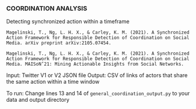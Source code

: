 ### COORDINATION ANALYSIS 

Detecting synchronized action within a timeframe 

```
Magelinski, T., Ng, L. H. X., & Carley, K. M. (2021). A Synchronized Action Framework for Responsible Detection of Coordination on Social Media. arXiv preprint arXiv:2105.07454.

Magelinski, T., Ng, L. H. X., & Carley, K. M. (2021). A Synchronized Action Framework for Responsible Detection of Coordination on Social Media. MAISoN’21: Mining Actionable Insights from Social Networks.
```

Input: Twitter V1 or V2 JSON file 
Output: CSV of links of actors that share the same action within a time window

To run: 
Change lines 13 and 14 of `general_coordination_output.py` to your data and output directory
